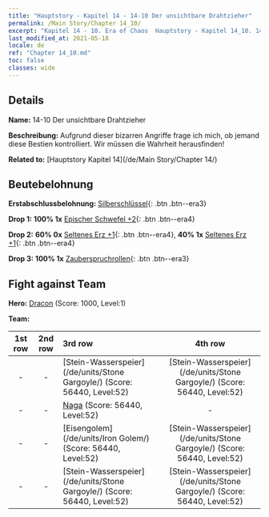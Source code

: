 ```yaml
---
title: "Hauptstory - Kapitel 14 - 14-10 Der unsichtbare Drahtzieher"
permalink: /Main Story/Chapter 14_10/
excerpt: "Kapitel 14 - 10. Era of Chaos  Hauptstory - Kapitel 14_10. 14-10 Der unsichtbare Drahtzieher"
last_modified_at: 2021-05-18
locale: de
ref: "Chapter 14_10.md"
toc: false
classes: wide
---
```


## Details

 **Name:** 14-10 Der unsichtbare Drahtzieher

 **Beschreibung:** Aufgrund dieser bizarren Angriffe frage ich mich, ob jemand diese Bestien kontrolliert. Wir müssen die Wahrheit herausfinden!

 **Related to:** [Hauptstory Kapitel 14](/de/Main Story/Chapter 14/)

## Beutebelohnung

 **Erstabschlussbelohnung:** [Silberschlüssel](/ItemsDE/con_693/){: .btn .btn--era3}

 **Drop 1:** **100% 1x** [Epischer Schwefel +2](/ItemsDE/mat_50/){: .btn .btn--era4}

 **Drop 2:** **60% 0x** [Seltenes Erz +1](/ItemsDE/mat_40/){: .btn .btn--era4}, **40% 1x** [Seltenes Erz +1](/ItemsDE/mat_40/){: .btn .btn--era4}

 **Drop 3:** **100% 1x** [Zauberspruchrollen](/ItemsDE/con_694/){: .btn .btn--era3}


## Fight against Team
 **Hero:** [Dracon](/de/heroes/Dracon/) (Score: 1000, Level:1)

 **Team:**


  | 1st row | 2nd row | 3rd row | 4th row |
  |:----:|:----:|:----|:----:|
  | - | - | [Stein-Wasserspeier](/de/units/Stone Gargoyle/) (Score: 56440, Level:52)  | [Stein-Wasserspeier](/de/units/Stone Gargoyle/) (Score: 56440, Level:52)  |
  | - | - | [Naga](/de/units/Naga/) (Score: 56440, Level:52)  | - |
  | - | - | [Eisengolem](/de/units/Iron Golem/) (Score: 56440, Level:52)  | [Stein-Wasserspeier](/de/units/Stone Gargoyle/) (Score: 56440, Level:52)  |
  | - | - | [Stein-Wasserspeier](/de/units/Stone Gargoyle/) (Score: 56440, Level:52)  | [Stein-Wasserspeier](/de/units/Stone Gargoyle/) (Score: 56440, Level:52)  |


